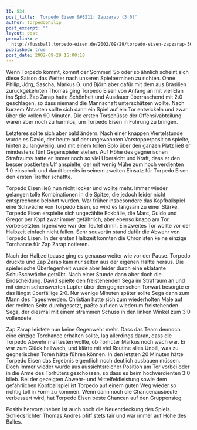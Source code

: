 ```yaml
---
ID: 534
post_title: 'Torpedo Eisen &#8211; Zapzarap (3:0)'
author: torpedophilip
post_excerpt: ""
layout: post
permalink: >
  http://fussball.torpedo-eisen.de/2002/09/29/torpedo-eisen-zapzarap-30/
published: true
post_date: 2002-09-29 15:00:18
---
```

Wenn Torpedo kommt, kommt der Sommer! So oder so ähnlich scheint sich diese Saison das Wetter nach unseren Spielterminen zu richten. Ohne Philip, Jörg, Sascha, Markus G. und Björn aber dafür mit dem aus Brasilien zurückgekehrten Thomas ging Torpedo Eisen von Anfang an mit viel Elan ins Spiel. Zap Zarap hatte Schönheit und Ausdauer überraschend mit 2:0 geschlagen, so dass niemand die Mannschaft unterschätzen wollte. Nach kurzem Abtasten sollte sich dann ein Spiel auf ein Tor entwickeln und zwar über die vollen 90 Minuten. Die ersten Torschüsse der Offensivabteilung waren aber noch zu harmlos, um Torpedo Eisen in Führung zu bringen.

Letzteres sollte sich aber bald ändern. Nach einer knappen Viertelstunde wurde es David, der heute auf der ungewohnten Vorstopperposition spielte, hinten zu langweilig, und mit einem tollen Solo über den ganzen Platz ließ er mindestens fünf Gegenspieler stehen. Auf Höhe des gegnerischen Strafraums hatte er immer noch so viel Übersicht und Kraft, dass er den besser postierten Ulf anspielte, der mit wenig Mühe zum hoch verdienten 1:0 einschob und damit bereits in seinem zweiten Einsatz für Torpedo Eisen den ersten Treffer schaffte. 

Torpedo Eisen ließ nun nicht locker und wollte mehr. Immer wieder gelangen tolle Kombinationen in die Spitze, die jedoch leider nicht entsprechend belohnt wurden. War früher insbesondere das Kopfballspiel eine Schwäche von Torpedo Eisen, so wird es langsam zu einer Stärke. Torpedo Eisen erspielte sich ungezählte Eckbälle, die Marc, Guido und Gregor per Kopf zwar immer gefährlich, aber ebenso knapp am Tor vorbeisetzten. Irgendwie war der Teufel drinn. Ein zweites Tor wollte vor der Halbzeit einfach nicht fallen. Sehr souverän stand dafür die Abwehr von Torpedo Eisen. In der ersten Halbzeit konnten die Chronisten keine einzige Torchance für Zap Zarap notieren.

Nach der Halbzeitpause ging es genauso weiter wie vor der Pause. Torpedo drückte und Zap Zarap kam nur selten aus der eigenen Hälfte heraus. Die spielerische Überlegenheit wurde aber leider durch eine eklatante Schußschwäche getrübt. Nach einer Stunde dann aber doch die Endscheidung. David spielte den freistehenden Sega im Strafraum an und mit einem sehenswerten Lupfer über den gegnerischen Torwart besorgte er das längst überfällige 2:0. Nur wenige Minuten später sollte Sega dann zum Mann des Tages werden. Christian hatte sich zum wiederholten Male auf der rechten Seite durchgesetzt, paßte auf den wiederum freistehenden Sega, der diesmal mit einem strammen Schuss in den linken Winkel zum 3:0 vollendete.

Zap Zarap leistete nun keine Gegenwehr mehr. Dass das Team dennoch eine einzige Torchance erhalten sollte, lag allerdings daran, dass die Torpedo Abwehr mal testen wollte, ob Torhüter Markus noch wach war. Er war zum Glück hellwach, und klärte mit viel Routine alles Unbill, was zu gegnerischen Toren hätte führen können. In den letzten 20 Minuten hätte Torpedo Eisen das Ergebnis eigentlich noch deutlich ausbauen müssen. Doch immer wieder wurde aus aussichtsreicher Position am Tor vorbei oder in die Arme des Torhüters geschossen, so dass es beim hochverdienten 3:0 blieb. Bei der gezeigten Abwehr- und Mittelfeldleistung sowie dem gefährlichen Kopfballspiel ist Torpedo auf einem guten Weg wieder so richtig toll in Form zu kommen. Wenn dann noch die Chancenausbeute verbessert wird, hat Torpedo Eisen beste Chancen auf den Gruppensieg.

Positiv hervorzuheben ist auch noch die Neuentdeckung des Spiels. Schiedsrichter Thomas Andres pfiff stets fair und war immer auf Höhe des Balles.